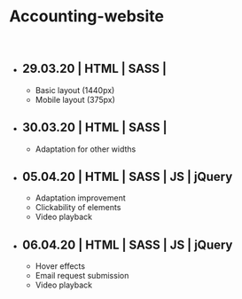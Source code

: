<h1>Accounting-website</h1></br>

<ul>

  <li>
    <h2>29.03.20 | HTML | SASS |</h2>
    <ul>
      <li>Basic layout (1440px)</li>
      <li>Mobile layout (375px)</li>
    </ul>
  </li>

  <li>
      <h2>30.03.20 | HTML | SASS |</h2>
      <ul>
        <li>Adaptation for other widths</li>
      </ul>
  </li>

  <li>
      <h2>05.04.20 | HTML | SASS | JS | jQuery</h2>
      <ul>
        <li>Adaptation improvement</li>
        <li>Clickability of elements</li>
        <li>Video playback</li>
      </ul>
  </li>

  <li>
      <h2>06.04.20 | HTML | SASS | JS | jQuery</h2>
      <ul>
        <li>Hover effects</li>
        <li>Email request submission</li>
        <li>Video playback</li>
      </ul>
  </li>

</ul>
